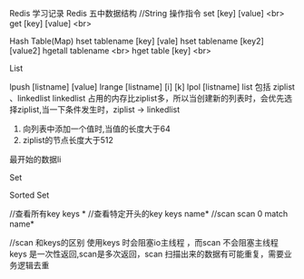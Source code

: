   Redis 学习记录 
  Redis 五中数据结构 
  //String
  操作指令 
  set [key] [value] \<br>
  get [key] [value] \<br>

  Hash Table(Map)
  hset tablename [key] [vale] 
  hset tablename [key2] [value2]
  hgetall tablename \<br>
  hget table [key] \<br>

 List
 
 lpush [listname] [value]
 lrange [listname] [i] [k]
 lpol [listname]
 list 包括 ziplist 、linkedlist
 linkedlist 占用的内存比ziplist多，所以当创建新的列表时，会优先选择ziplist,当一下条件发生时，ziplist -> linkedlist
 1. 向列表中添加一个值时,当值的长度大于64
 2. ziplist的节点长度大于512
 
 
 最开始的数据li

Set

Sorted Set


//查看所有key
keys *
//查看特定开头的key
keys name*
//scan
scan 0 match name*

//scan 和keys的区别
使用keys 时会阻塞io主线程 ，而scan 不会阻塞主线程
keys 是一次性返回,scan是多次返回，scan 扫描出来的数据有可能重复，需要业务逻辑去重
